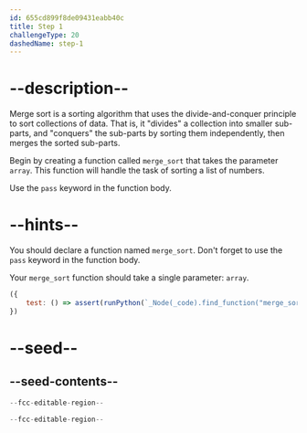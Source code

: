 ```yaml
---
id: 655cd899f8de09431eabb40c
title: Step 1
challengeType: 20
dashedName: step-1
---
```


# --description--

Merge sort is a sorting algorithm that uses the divide-and-conquer principle to sort collections of data. That is, it "divides" a collection into smaller sub-parts, and "conquers" the sub-parts by sorting them independently, then merges the sorted sub-parts.

Begin by creating a function called `merge_sort` that takes the parameter `array`. This function will handle the task of sorting a list of numbers.

Use the `pass` keyword in the function body.

# --hints--

You should declare a function named `merge_sort`. Don't forget to use the `pass` keyword in the function body.

Your `merge_sort` function should take a single parameter: `array`.

```js
({
    test: () => assert(runPython(`_Node(_code).find_function("merge_sort").has_args("array")`))
})
```

# --seed--

## --seed-contents--

```py
--fcc-editable-region--

--fcc-editable-region--
```
